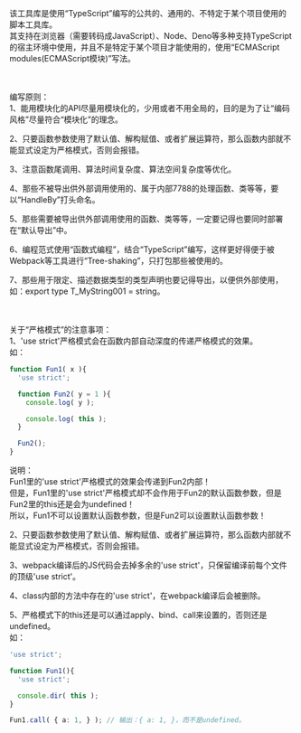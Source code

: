 该工具库是使用“TypeScript”编写的公共的、通用的、不特定于某个项目使用的脚本工具库。<br />
其支持在浏览器（需要转码成JavaScript）、Node、Deno等多种支持TypeScript的宿主环境中使用，并且不是特定于某个项目才能使用的，使用“ECMAScript modules(ECMAScript模块)”写法。<br /><br /><br />



编写原则：<br />
1、能用模块化的API尽量用模块化的，少用或者不用全局的，目的是为了让“编码风格”尽量符合“模块化”的理念。<br />

2、只要函数参数使用了默认值、解构赋值、或者扩展运算符，那么函数内部就不能显式设定为严格模式，否则会报错。<br />

3、注意函数尾调用、算法时间复杂度、算法空间复杂度等优化。<br />

4、那些不被导出供外部调用使用的、属于内部7788的处理函数、类等等，要以“HandleBy”打头命名。<br />

5、那些需要被导出供外部调用使用的函数、类等等，一定要记得也要同时部署在“默认导出”中。<br />

6、编程范式使用“函数式编程”，结合“TypeScript”编写，这样更好得便于被Webpack等工具进行“Tree-shaking”，只打包那些被使用的。<br />

7、那些用于限定、描述数据类型的类型声明也要记得导出，以便供外部使用，如：export type T_MyString001 = string。<br /><br /><br />



关于“严格模式”的注意事项：<br />
1、'use strict'严格模式会在函数内部自动深度的传递严格模式的效果。<br />
如：<br />
```ts
function Fun1( x ){
  'use strict';

  function Fun2( y = 1 ){
    console.log( y );

    console.log( this );
  }

  Fun2();
}
```
说明：<br />
Fun1里的'use strict'严格模式的效果会传递到Fun2内部！<br />
但是，Fun1里的'use strict'严格模式却不会作用于Fun2的默认函数参数，但是Fun2里的this还是会为undefined！<br />
所以，Fun1不可以设置默认函数参数，但是Fun2可以设置默认函数参数！<br />

2、只要函数参数使用了默认值、解构赋值、或者扩展运算符，那么函数内部就不能显式设定为严格模式，否则会报错。<br />

3、webpack编译后的JS代码会去掉多余的'use strict'，只保留编译前每个文件的顶级'use strict'。<br />

4、class内部的方法中存在的'use strict'，在webpack编译后会被删除。<br />

5、严格模式下的this还是可以通过apply、bind、call来设置的，否则还是undefined。<br />
如：<br />
```ts
'use strict';

function Fun1(){
  'use strict';

  console.dir( this );
}

Fun1.call( { a: 1, } ); // 输出：{ a: 1, }，而不是undefined。
```
